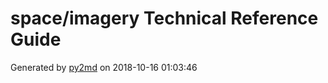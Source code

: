 # space/imagery Technical Reference Guide
Generated by [py2md](https://github.com/gbowerman/py2md) on 2018-10-16 01:03:46 

